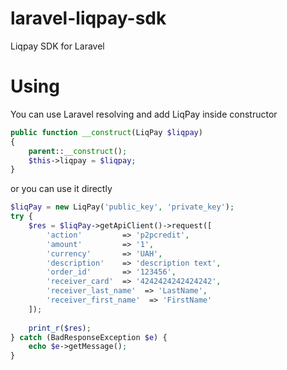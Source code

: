 # laravel-liqpay-sdk
Liqpay SDK for Laravel

# Using
You can use Laravel resolving and add LiqPay inside constructor
```php
public function __construct(LiqPay $liqpay)
{
    parent::__construct();
    $this->liqpay = $liqpay;
}
```
or you can use it directly
```php
$liqPay = new LiqPay('public_key', 'private_key');
try {
    $res = $liqPay->getApiClient()->request([
        'action'         => 'p2pcredit',
        'amount'         => '1',
        'currency'       => 'UAH',
        'description'    => 'description text',
        'order_id'       => '123456',
        'receiver_card'  => '4242424242424242',
        'receiver_last_name'  => 'LastName',
        'receiver_first_name'  => 'FirstName'
    ]);
    
    print_r($res);
} catch (BadResponseException $e) {
    echo $e->getMessage();
}
```
